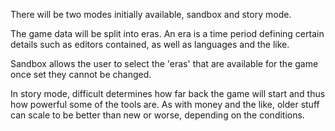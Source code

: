 There will be two modes initially available, sandbox and story mode.

The game data will be split into eras. An era is a time period defining
certain details such as editors contained, as well as languages and the like.

Sandbox allows the user to select the 'eras' that are available for the game
once set they cannot be changed.

In story mode, difficult determines how far back the game will start and thus
how powerful some of the tools are. As with money and the like, older stuff
can scale to be better than new or worse, depending on the conditions.


